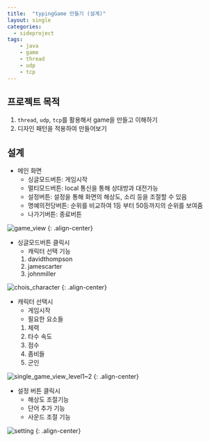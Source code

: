```yaml
---
title:  "typingGame 만들기 (설계)"
layout: single
categories:
  - sideproject
tags:
	- java
	- game
	- thread
	- udp
	- tcp
---
```


## 프로젝트 목적
1. `thread`, `udp`, `tcp`를 활용해서 game을 만들고 이해하기
2. 디자인 패턴을 적용하여 만들어보기

## 설계
- 메인 화면
	- 싱글모드버튼: 게임시작
	- 멀티모드버튼: local 통신을 통해 상대방과 대전가능
	- 설정버튼: 설정을 통해 화면의 해상도, 소리 등을 조절할 수 있음
	- 명예의전당버튼: 순위를 비교하여 1등 부터 50등까지의 순위를 보여줌
	- 나가기버튼: 종료버튼

![game_view](https://github.com/user-attachments/assets/b9afd078-aab7-458e-aa92-b850af24260c)
{: .align-center}


- 싱글모드버튼 클릭시
	- 캐릭터 선택 기능
	1. davidthompson
	2. jamescarter
	3. johnmiller

![chois_character](https://github.com/user-attachments/assets/dd4362b3-4689-4861-badd-3f99d8d98c5a)
{: .align-center}

- 캐릭터 선택시
	- 게임시작
	- 필요한 요소들
	1. 체력
	2. 타수 속도
	3. 점수
	4. 좀비들
	5. 군인
	
![single_game_view_level1~2](https://github.com/user-attachments/assets/042ea500-d142-4967-801d-e432dd483e83)
{: .align-center}

-  설정 버튼 클릭시
	- 해상도 조절기능
	- 단어 추가 기능
	- 사운드 조절 기능

![setting](https://github.com/user-attachments/assets/7b74685f-8736-49cd-b864-a0068179646c)
{: .align-center}



